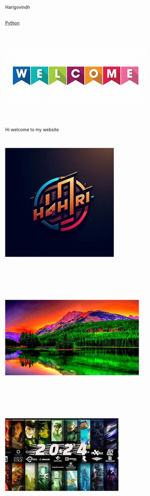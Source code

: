 Harigovindh
<br>
<br>
<br>
<a href="     ">Python</a>
<br>
<br>
<br>
<br>
<img src="welcome.jpg" alt="welcome">
<br>
<br>
<br>
<br>
Hi welcome to my website
<br>
<br>
<br>
<br>
<img src="hari.jpg" alt="logo">
<br>
<br>
<br>
<br>
<br>
<br>
<br>
<br>
<br>
<img src="img1.jpg" alt="best photo">
<br>
<br>
<br>
<br>
<br>
<br>
<br>
<br>
<br>
<img src="img2.jpg" alt="best">
